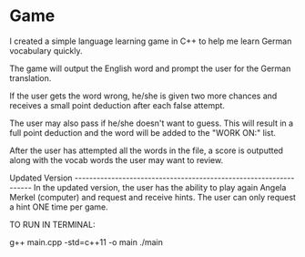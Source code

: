 # Game

I created a simple language learning game in C++ to help me learn German vocabulary quickly. 

The game will output the English word and prompt the user for the German translation.

If the user gets the word wrong, he/she is given two more chances and receives a small point deduction after each false attempt.

The user may also pass if he/she doesn't want to guess. This will result in a full point deduction and the word will be added to the "WORK ON:" list.

After the user has attempted all the words in the file, a score is outputted along with the vocab words the user may want to review.


Updated Version ------------------------------------------------------------------
In the updated version, the user has the ability to play again Angela Merkel (computer) and request and receive hints. The user can only request a hint ONE time per game.

TO RUN IN TERMINAL:

g++ main.cpp -std=c++11 -o main
./main
